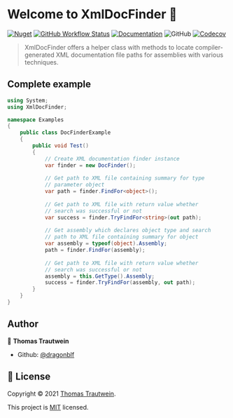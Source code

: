 # Welcome to XmlDocFinder 👋
[![Nuget](https://img.shields.io/nuget/v/XmlDocFinder?style=flat-square)](https://www.nuget.org/packages/XmlDocFinder/) [![GitHub Workflow Status](https://img.shields.io/github/workflow/status/Dragonblf/XmlDocFinder/Build%20&%20Test?style=flat-square)](https://github.com/Dragonblf/XmlDocFinder/actions/workflows/coverage-analysis.yml) [![Documentation](https://img.shields.io/badge/documentation-yes-brightgreen.svg?style=flat-square)](https://github.com/Dragonblf/XmlDocFinder) ![GitHub](https://img.shields.io/github/license/Dragonblf/XmlDocFinder?style=flat-square) [![Codecov](https://img.shields.io/codecov/c/github/Dragonblf/XmlDocFinder?style=flat-square&token=6610G1MZ8J)](https://app.codecov.io/gh/Dragonblf/XmlDocFinder/)

> XmlDocFinder offers a  helper class with methods to locate compiler-generated XML documentation file paths for assemblies with various techniques.

## Complete example

```c#
using System;
using XmlDocFinder;

namespace Examples
{
    public class DocFinderExample
    {
        public void Test()
        {
            // Create XML documentation finder instance
            var finder = new DocFinder();
            
            // Get path to XML file containing summary for type
            // parameter object
            var path = finder.FindFor<object>();
            
            // Get path to XML file with return value whether 
            // search was successful or not
            var success = finder.TryFindFor<string>(out path);
            
            // Get assembly which declares object type and search
            // path to XML file containing summary for object
            var assembly = typeof(object).Assembly;
            path = finder.FindFor(assembly);
            
            // Get path to XML file with return value whether 
            // search was successful or not
            assembly = this.GetType().Assembly;
            success = finder.TryFindFor(assembly, out path);
        }
    }
}
```

## Author

👤 **Thomas Trautwein**

* Github: [@dragonblf](https://github.com/dragonblf)

## 📝 License

Copyright © 2021 [Thomas Trautwein](https://github.com/dragonblf).

This project is [MIT](https://github.com/Dragonblf/XmlDocFinder/blob/main/LICENSE) licensed.
